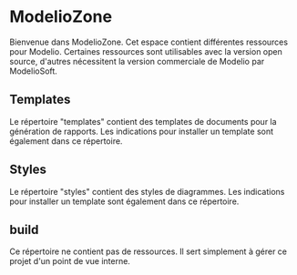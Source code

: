 ModelioZone
===========
Bienvenue dans ModelioZone. Cet espace contient différentes ressources pour Modelio. Certaines ressources sont utilisables avec la version open source, d'autres nécessitent la version commerciale de Modelio par ModelioSoft.

Templates
---------
Le répertoire "templates" contient des templates de documents pour la génération de rapports. Les indications pour installer un template sont également dans ce répertoire.

Styles
------
Le répertoire "styles" contient des styles de diagrammes. Les indications pour installer un template sont également dans ce répertoire.

build
-----
Ce répertoire ne contient pas de ressources. Il sert simplement à gérer ce projet d'un point de vue interne.
